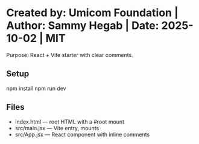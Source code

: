 # Created by: Umicom Foundation | Author: Sammy Hegab | Date: 2025-10-02 | MIT
Purpose: React + Vite starter with clear comments.


## Setup
npm install
npm run dev

## Files
- index.html — root HTML with a #root mount
- src/main.jsx — Vite entry, mounts <App />
- src/App.jsx — React component with inline comments
